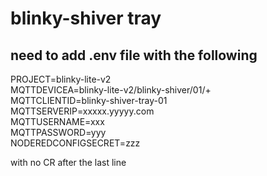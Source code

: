# blinky-shiver tray
## need to add .env file with the following
PROJECT=blinky-lite-v2   
MQTTDEVICEA=blinky-lite-v2/blinky-shiver/01/+    
MQTTCLIENTID=blinky-shiver-tray-01  
MQTTSERVERIP=xxxxx.yyyyy.com  
MQTTUSERNAME=xxx  
MQTTPASSWORD=yyy  
NODEREDCONFIGSECRET=zzz  

with no CR after the last line

